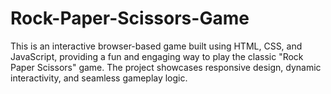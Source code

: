 # Rock-Paper-Scissors-Game
This is an interactive browser-based game built using HTML, CSS, and JavaScript, providing a fun and engaging way to play the classic "Rock Paper Scissors" game. The project showcases responsive design, dynamic interactivity, and seamless gameplay logic.

